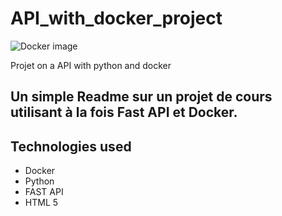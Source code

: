 # API_with_docker_project
![Docker image](https://www.docker.com/sites/default/files/d8/styles/role_icon/public/2019-07/horizontal-logo-monochromatic-white.png)


Projet on a API with python and docker

## Un simple Readme sur un projet de cours utilisant à la fois Fast API et Docker.

## Technologies used 

* Docker
* Python
* FAST API
* HTML 5
